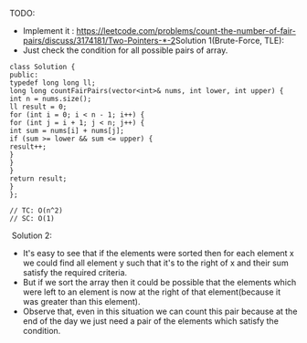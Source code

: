 TODO:
​
- Implement it : https://leetcode.com/problems/count-the-number-of-fair-pairs/discuss/3174181/Two-Pointers-*-2
​
Solution 1(Brute-Force, TLE):
​
- Just check the condition for all possible pairs of array.
​
```
class Solution {
public:
typedef long long ll;
long long countFairPairs(vector<int>& nums, int lower, int upper) {
int n = nums.size();
ll result = 0;
for (int i = 0; i < n - 1; i++) {
for (int j = i + 1; j < n; j++) {
int sum = nums[i] + nums[j];
if (sum >= lower && sum <= upper) {
result++;
}
}
}
return result;
}
};
​
// TC: O(n^2)
// SC: O(1)
```
​
Solution 2:
​
- It's easy to see that if the elements were sorted then for each element x we could find all element y such that it's to the right of x and their sum satisfy the required criteria.
- But if we sort the array then it could be possible that the elements which were left to an element is now at the right of that element(because it was greater than this element).
- Observe that, even in this situation we can count this pair because at the end of the day we just need a pair of the elements which satisfy the condition.